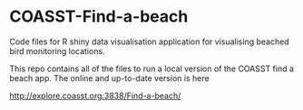 # COASST-Find-a-beach
Code files for R shiny data visualisation application for visualising beached bird monitoring locations.

This repo contains all of the files to run a local version of the COASST find a beach app. The online and up-to-date version is here

http://explore.coasst.org:3838/Find-a-beach/
